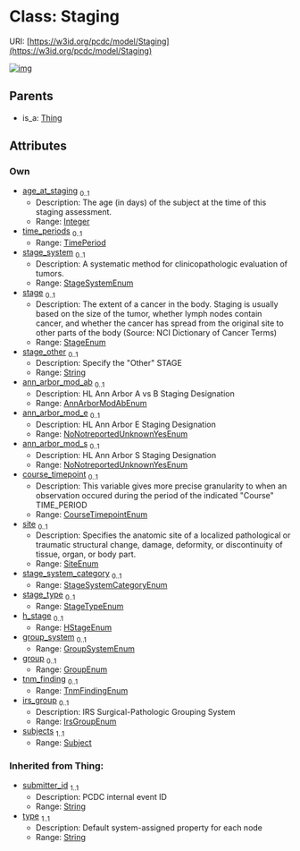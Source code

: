 
# Class: Staging




URI: [https://w3id.org/pcdc/model/Staging](https://w3id.org/pcdc/model/Staging)


[![img](https://yuml.me/diagram/nofunky;dir:TB/class/[TimePeriod],[Thing],[Subject],[Subject]<subjects%201..1-++[Staging&#124;age_at_staging:integer%20%3F;stage_system:StageSystemEnum%20%3F;stage:StageEnum%20%3F;stage_other:string%20%3F;ann_arbor_mod_ab:AnnArborModAbEnum%20%3F;ann_arbor_mod_e:NoNotreportedUnknownYesEnum%20%3F;ann_arbor_mod_s:NoNotreportedUnknownYesEnum%20%3F;course_timepoint:CourseTimepointEnum%20%3F;site:SiteEnum%20%3F;stage_system_category:StageSystemCategoryEnum%20%3F;stage_type:StageTypeEnum%20%3F;h_stage:HStageEnum%20%3F;group_system:GroupSystemEnum%20%3F;group:GroupEnum%20%3F;tnm_finding:TnmFindingEnum%20%3F;irs_group:IrsGroupEnum%20%3F;submitter_id(i):string;type(i):string],[TimePeriod]<time_periods%200..1-++[Staging],[Thing]^-[Staging])](https://yuml.me/diagram/nofunky;dir:TB/class/[TimePeriod],[Thing],[Subject],[Subject]<subjects%201..1-++[Staging&#124;age_at_staging:integer%20%3F;stage_system:StageSystemEnum%20%3F;stage:StageEnum%20%3F;stage_other:string%20%3F;ann_arbor_mod_ab:AnnArborModAbEnum%20%3F;ann_arbor_mod_e:NoNotreportedUnknownYesEnum%20%3F;ann_arbor_mod_s:NoNotreportedUnknownYesEnum%20%3F;course_timepoint:CourseTimepointEnum%20%3F;site:SiteEnum%20%3F;stage_system_category:StageSystemCategoryEnum%20%3F;stage_type:StageTypeEnum%20%3F;h_stage:HStageEnum%20%3F;group_system:GroupSystemEnum%20%3F;group:GroupEnum%20%3F;tnm_finding:TnmFindingEnum%20%3F;irs_group:IrsGroupEnum%20%3F;submitter_id(i):string;type(i):string],[TimePeriod]<time_periods%200..1-++[Staging],[Thing]^-[Staging])

## Parents

 *  is_a: [Thing](Thing.md)

## Attributes


### Own

 * [age_at_staging](age_at_staging.md)  <sub>0..1</sub>
     * Description: The age (in days) of the subject at the time of this staging assessment.
     * Range: [Integer](types/Integer.md)
 * [time_periods](time_periods.md)  <sub>0..1</sub>
     * Range: [TimePeriod](TimePeriod.md)
 * [stage_system](stage_system.md)  <sub>0..1</sub>
     * Description: A systematic method for clinicopathologic evaluation of tumors.
     * Range: [StageSystemEnum](StageSystemEnum.md)
 * [stage](stage.md)  <sub>0..1</sub>
     * Description: The extent of a cancer in the body. Staging is usually based on the size of the tumor, whether lymph nodes contain cancer, and whether the cancer has spread from the original site to other parts of the body (Source: NCI Dictionary of Cancer Terms)
     * Range: [StageEnum](StageEnum.md)
 * [stage_other](stage_other.md)  <sub>0..1</sub>
     * Description: Specify the "Other" STAGE
     * Range: [String](types/String.md)
 * [ann_arbor_mod_ab](ann_arbor_mod_ab.md)  <sub>0..1</sub>
     * Description: HL Ann Arbor A vs B Staging Designation
     * Range: [AnnArborModAbEnum](AnnArborModAbEnum.md)
 * [ann_arbor_mod_e](ann_arbor_mod_e.md)  <sub>0..1</sub>
     * Description: HL Ann Arbor E Staging Designation
     * Range: [NoNotreportedUnknownYesEnum](NoNotreportedUnknownYesEnum.md)
 * [ann_arbor_mod_s](ann_arbor_mod_s.md)  <sub>0..1</sub>
     * Description: HL Ann Arbor S Staging Designation
     * Range: [NoNotreportedUnknownYesEnum](NoNotreportedUnknownYesEnum.md)
 * [course_timepoint](course_timepoint.md)  <sub>0..1</sub>
     * Description: This variable gives more precise granularity to when an observation occured during the period of the indicated "Course" TIME_PERIOD
     * Range: [CourseTimepointEnum](CourseTimepointEnum.md)
 * [site](site.md)  <sub>0..1</sub>
     * Description: Specifies the anatomic site of a localized pathological or traumatic structural change, damage, deformity, or discontinuity of tissue, organ, or body part.
     * Range: [SiteEnum](SiteEnum.md)
 * [stage_system_category](stage_system_category.md)  <sub>0..1</sub>
     * Range: [StageSystemCategoryEnum](StageSystemCategoryEnum.md)
 * [stage_type](stage_type.md)  <sub>0..1</sub>
     * Range: [StageTypeEnum](StageTypeEnum.md)
 * [h_stage](h_stage.md)  <sub>0..1</sub>
     * Range: [HStageEnum](HStageEnum.md)
 * [group_system](group_system.md)  <sub>0..1</sub>
     * Range: [GroupSystemEnum](GroupSystemEnum.md)
 * [group](group.md)  <sub>0..1</sub>
     * Range: [GroupEnum](GroupEnum.md)
 * [tnm_finding](tnm_finding.md)  <sub>0..1</sub>
     * Range: [TnmFindingEnum](TnmFindingEnum.md)
 * [irs_group](irs_group.md)  <sub>0..1</sub>
     * Description: IRS Surgical-Pathologic Grouping System
     * Range: [IrsGroupEnum](IrsGroupEnum.md)
 * [subjects](subjects.md)  <sub>1..1</sub>
     * Range: [Subject](Subject.md)

### Inherited from Thing:

 * [submitter_id](submitter_id.md)  <sub>1..1</sub>
     * Description: PCDC internal event ID
     * Range: [String](types/String.md)
 * [type](type.md)  <sub>1..1</sub>
     * Description: Default system-assigned property for each node
     * Range: [String](types/String.md)
